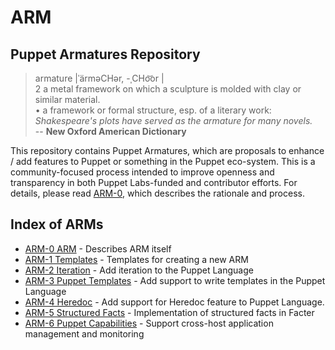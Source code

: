 ARM
===

Puppet Armatures Repository
---------------------------

<blockquote>
armature |ˈärməCHər, -ˌCHo͝or |<br />
2 a metal framework on which a sculpture is molded with clay or similar material. <br />
• a framework or formal structure, esp. of a literary work: <i>Shakespeare's plots have served as the armature for many novels.</i><br />
-- <b>New Oxford American Dictionary</b>
</blockquote>

This repository contains Puppet Armatures, which are proposals to enhance / add features to Puppet or something in the Puppet
eco-system. This is a community-focused process intended to improve openness and transparency in both Puppet Labs-funded
and contributor efforts. For details, please read [ARM-0](arm-0.arm/index.md), which describes the rationale and process.

Index of ARMs
-------------
* [ARM-0 ARM](arm-0.arm/index.md) - Describes ARM itself
* [ARM-1 Templates](arm-1.templates/templates) - Templates for creating a new ARM
* [ARM-2 Iteration](arm-2.iteration/index.md) - Add iteration to the Puppet Language
* [ARM-3 Puppet Templates](arm-3.puppet_templates/index.md) - Add support to write templates in the Puppet Language
* [ARM-4 Heredoc](arm-4.heredoc/index.md) - Add support for Heredoc feature to Puppet Language.
* [ARM-5 Structured Facts](arm-5.structured_facts/index.md) - Implementation of structured facts in Facter
* [ARM-6 Puppet Capabilities](arm-6.capabilities/index.md) - Support cross-host application management and monitoring
